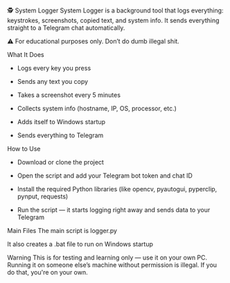 🕵️ System Logger
System Logger is a background tool that logs everything: keystrokes, screenshots, copied text, and system info.
It sends everything straight to a Telegram chat automatically.

⚠️ For educational purposes only. Don’t do dumb illegal shit.

What It Does
- Logs every key you press

- Sends any text you copy

- Takes a screenshot every 5 minutes

- Collects system info (hostname, IP, OS, processor, etc.)

- Adds itself to Windows startup

- Sends everything to Telegram

How to Use
- Download or clone the project

- Open the script and add your Telegram bot token and chat ID

- Install the required Python libraries (like opencv, pyautogui, pyperclip, pynput, requests)

- Run the script — it starts logging right away and sends data to your Telegram

Main Files
The main script is logger.py

It also creates a .bat file to run on Windows startup

Warning
This is for testing and learning only — use it on your own PC.
Running it on someone else’s machine without permission is illegal. If you do that, you're on your own.

